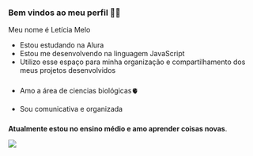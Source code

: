 ### Bem vindos ao meu perfil 🍼🐝

Meu nome é Letícia Melo

- Estou estudando na Alura
- Estou me desenvolvendo na linguagem JavaScript
-  Utilizo esse espaço para minha organização e compartilhamento dos meus projetos desenvolvidos
  ###
- Amo a área de ciencias biológicas🫀
- Sou comunicativa e organizada
  
  ###
**Atualmente estou no ensino médio e amo aprender coisas novas**.

![]( https://media1.tenor.com/m/nlAcoH84u9EAAAAd/le-sserafim-eunchae.gif) 

